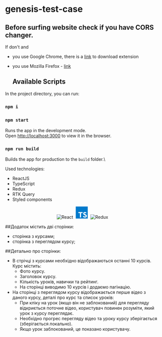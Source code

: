 # genesis-test-case

## Before surfing website check if you have CORS changer.

If don't and

- you use Google Chrome, there is a
  [link](https://chrome.google.com/webstore/detail/moesif-origin-cors-change/digfbfaphojjndkpccljibejjbppifbc)
  to download extension

- you use Mozilla Firefox -
  [link](https://addons.mozilla.org/en-US/firefox/addon/moesif-origin-cors-changer1/)

  ## Available Scripts

In the project directory, you can run:

### `npm i`

### `npm start`

Runs the app in the development mode.\
Open [http://localhost:3000](http://localhost:3000) to view it in the browser.

### `npm run build`

Builds the app for production to the `build` folder.\

Used technologies:

- ReactJS
- TypeScript
- Redux
- RTK Query
- Styled components

<div align="center">
  <img src="https://cdn.jsdelivr.net/gh/devicons/devicon/icons/react/react-original-wordmark.svg" title="React" alt="React" width="40"         height="40"/>&nbsp;
  <img src="https://github.com/devicons/devicon/blob/master/icons/typescript/typescript-original.svg" title="TypeScript" **alt="TypeScript" width="40"   height="40"/>&nbsp;
  <img src="https://cdn.jsdelivr.net/gh/devicons/devicon/icons/redux/redux-original.svg" title="Redux" alt="Redux " width="40" height="40"/>&nbsp;
</div>

##Додаток містить дві сторінки:

- сторінка з курсами;
- сторінка з переглядом курсу;

##Детально про сторінки:

- В стрічці з курсами необхідно відображаються останні 10 курсів. Курс містить:
  - Фото курсу.
  - Заголовок курсу.
  - Кількість уроків, навички та рейтинг.
  - На сторінці виводимо 10 курсів і додаємо пагінацію.
- На сторінці з переглядом курсу відображається перше відео з даного курсу, деталі про курс та список уроків:
  - При кліку на урок (якщо він не заблокований) для перегляду відкриється поточне відео, користувач повинен розуміти, який урок з курсу переглядає.
  - Необхідно прогрес перегляду відео та уроку курсу зберігається (зберігається локально).
  - Якщо урок заблокований, це показано користувачу.
